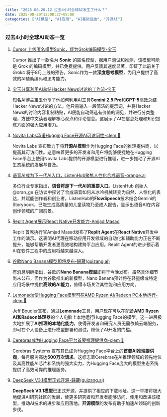 ```yaml
---
title: "2025.08.20.12 过去4小时全球AI发生了什么？"
date: 2025-08-20T12:00:37+08:00
categories: ["AI模型", "AI应用", "AI基础设施", "开源AI"]
---
```


### 过去4小时全球AI动态一览

1.  [Cursor 上线匿名模型Sonic，疑为Grok编码模型-宝玉](https://x.com/dotey/status/1957997301361693139)

    Cursor 推出了一款名为 **Sonic** 的匿名模型，据用户测试和推测，该模型可能是 Grok 的编码模型，并已免费提供。用户反馈其速度显著，印证了此前关于 Grok4 将于8月上线的预告。Sonic作为一款**深度思考模型**，为用户提供了高效的AI辅助编码和思考能力。

2.  [宝玉分享利用AI总结Hacker News讨论的工作流-宝玉](https://x.com/dotey/status/1957990971519406416)

    知名AI博主宝玉分享了他如何利用AI工具**Gemini 2.5 Pro**和**GPT-5**高效总结Hacker News讨论的方法。他只需输入一段简洁的提示词，并将Hacker News的讨论内容复制粘贴，AI便能自动筛选有价值的洞见，并进行分类整理，方便中文读者理解核心观点和评论信息。这展示了AI在信息处理和知识提炼方面的强大应用潜力。

3.  [Novita Labs承诺Hugging Face开源AI可访问性-clem 🤗](https://x.com/ClementDelangue/status/1957990112639479958)

    Novita Labs 宣布致力于将**开源AI模型**作为Hugging Face的推理提供商，以提高其可访问性。这意味着更多的开发者和用户将能够便捷地在Hugging Face平台上使用Novita Labs提供的开源模型进行推理，进一步推动了开源AI生态系统的发展与普及。

4.  [语音AI成为下一代AI入口，ListenHub聚焦人性化合成语音-orange.ai](https://x.com/oran_ge/status/1957986082114699412)

    多位行业专家指出，**语音将是下一代AI的重要入口**。ListenHub 创始人 @oran_ge 在访谈中探讨了合成语音如何从冰冷机械转变为自然、人性化的表达，并赋能创作者和创业者。ListenHub的**FlowSpeech**技术结合Gemini的Storybook，已能生成高质量的儿童读物乃至成人报告，显示出语音AI在内容创作领域的广阔前景。

5.  [Replit Agent展示React Native开发能力-Amjad Masad](https://x.com/amasad/status/1957980757781279042)

    Replit 首席执行官Amjad Masad发布了**Replit Agent**在**React Native**开发中工作的演示。这表明AI代理在移动应用开发领域的自动化和辅助能力正在不断提升，能够帮助开发者更高效地构建跨平台应用。Replit Agent的进步预示着AI在软件工程中的应用将越来越深入。

6.  [谷歌Nano Banana模型即将发布-歸藏(guizang.ai)](https://x.com/op7418/status/1957978637434790074)

    有消息明确指出，谷歌的**Nano Banana模型**即将于今晚发布。虽然具体细节尚未公布，但作为谷歌推出的新模型，Nano Banana预计将在轻量级或特定应用场景中提供**高效的AI能力**，值得市场关注其性能和应用方向。

7.  [Lemonade使Hugging Face模型可在AMD Ryzen AI/Radeon PC本地运行-clem 🤗](https://x.com/ClementDelangue/status/1957973356885479518)

    Jeff Boudier宣布，通过**Lemonade**工具，用户现在可以在配备**AMD Ryzen AI和Radeon处理器**的个人电脑上本地运行Hugging Face的模型。这一进展极大地扩展了**AI推理的本地化能力**，使得开发者和研究人员无需依赖云端服务，即可在个人设备上进行模型部署和测试，降低了AI开发的门槛。

8.  [Cerebras成为Hugging Face平台首要推理提供商-clem 🤗](https://x.com/ClementDelangue/status/1957972735109243209)

    Cerebras Systems 宣布其已成为Hugging Face平台上的**首要AI推理提供商**，每月服务高达**500万次请求**。这标志着Cerebras在AI推理领域的领先地位及其高性能AI芯片和系统的强大实力，为Hugging Face庞大的模型生态系统提供了高效可靠的推理服务。

9.  [DeepSeek V3.1模型正式开源-歸藏(guizang.ai)](https://x.com/op7418/status/1957968451160723858)

    **DeepSeek V3.1模型**已正式开源，并提供了相应的下载地址。这一举措将极大地促进AI研究社区的发展，使更多研究者和开发者能够访问、使用和改进该模型，推动AI技术的进步和应用落地。**开源模型**的发布有助于加速AI领域的创新步伐。